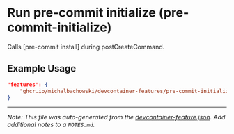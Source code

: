 
# Run pre-commit initialize (pre-commit-initialize)

Calls [pre-commit install] during postCreateCommand.

## Example Usage

```json
"features": {
    "ghcr.io/michalbachowski/devcontainer-features/pre-commit-initialize:0": {}
}
```





---

_Note: This file was auto-generated from the [devcontainer-feature.json](https://github.com/michalbachowski/devcontainer-features/blob/main/src/pre-commit-initialize/devcontainer-feature.json).  Add additional notes to a `NOTES.md`._
